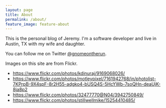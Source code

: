 ```yaml
---
layout: page
title: About
permalink: /about/
feature_image: feature-about
---
```


This is the personal blog of Jeremy. I'm a software developer and live in Austin, TX with my wife and daughter.

You can follow me on Twitter [@gnomeontherun](https://twitter.com/gnomeontherun).

Images on this site are from Flickr.

* https://www.flickr.com/photos/kdinuraj/9169068026/
* https://www.flickr.com/photos/motleypixel/7161942768/in/photolist-7KPrpB-9X4spF-8r2H55-adgko4-bUSQ4S-5HcYWb-7soQHn-deaUjK-8ja8p2
* https://www.flickr.com/photos/32477770@N04/3942750849/
* https://www.flickr.com/photos/stillwellmike/15254410485/
